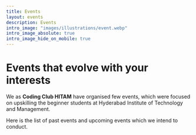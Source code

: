 ```yaml
---
title: Events
layout: events
description: Events
intro_image: "images/illustrations/event.webp"
intro_image_absolute: true
intro_image_hide_on_mobile: true
---
```


# Events that evolve with your interests

We as **Coding Club HITAM** have organised few events, which were focused on upskilling the beginner students at Hyderabad Institute of Technology and Management.

Here is the list of past events and upcoming events which we intend to conduct.